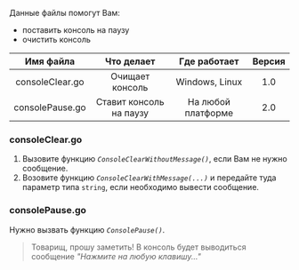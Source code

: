 Данные файлы помогут Вам:
- поставить консоль на паузу
- очистить консоль

|Имя файла          |Что делает              |Где работает                 | Версия |
:---------:          |:-------------:         |:-------------:               | :-------------:|
|consoleClear.go    |Очищает консоль         | Windows, Linux              | 1.0
|consolePause.go    |Ставит консоль на паузу | На любой платформе          | 2.0


### consoleClear.go
1. Вызовите функцию _```ConsoleClearWithoutMessage()```_, если Вам не нужно сообщение.
2. Возовите функцию _```ConsoleClearWithMessage(...)```_ и передайте туда параметр типа ```string```, если необходимо вывести сообщение.

### consolePause.go
Нужно вызвать функцию _```ConsolePause()```_.
> Товарищ, прошу заметить!
В консоль будет выводиться сообщение _"Нажмите на любую клавишу..."_